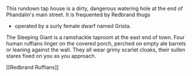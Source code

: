 This rundown tap house is a dirty, dangerous watering hole at the end of Phandalin's main street. It is frequented by Redbrand thugs
- operated by a surly female dwarf named Grista.

The Sleeping Giant is a ramshackle taproom at the east end of town. Four human ruffians linger on the covered porch, perched on empty ale barrels or leaning against the wall. They all wear grimy scarlet cloaks, their sullen stares fixed on you as you approach.

[[Redbrand Ruffians]]